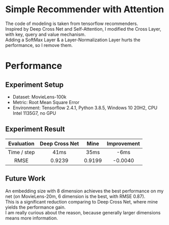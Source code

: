 # Simple Recommender with Attention
The code of modeling is taken from tensorflow recommenders.  
Inspired by Deep Cross Net and Self-Attention, I modified the Cross Layer, with key, query and value mechanism.  
Adding a SoftMax Layer & a Layer-Normalization Layer hurts the performance, so I remove them.  
# Performance
## Experiment Setup
* Dataset: MovieLens-100k
* Metric: Root Mean Square Error
* Environment: Tensorflow 2.4.1, Python 3.8.5, Windows 10 20H2, CPU Intel 1135G7, no GPU
## Experiment Result
| Evaluation | Deep Cross Net | Mine | Improvement |
|:-:|:-:|:-:|:-:|
| Time / step | 41ms | 35ms | -6ms |
| RMSE | 0.9239 | 0.9199 | -0.0040 |
## Future Work
An embedding size with 8 dimension achieves the best performance on my net (on MovieLens-20m, 6 dimension is the best, with RMSE 0.87).  
This is a significant reduction comparing to Deep Cross Net, where mine yields the performance gain.  
I am really curious about the reason, because generally larger dimensions means more information.  
